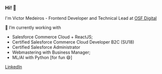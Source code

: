 ### Hi! 👋
I'm Victor Medeiros - Frontend Developer and Technical Lead at [OSF Digital](https://osf.digital/)

🔭 I’m currently working with
- Salesforce Commerce Cloud + ReactJS;
- Certified Salesforce Commerce Cloud Developer B2C (SU18)
- Certified Salesforce Administrator
- Webmastering with Business Manager;
- ML/AI with Python [for fun 😄]

[LinkedIn](https://www.linkedin.com/in/amedeirosvictor/)
